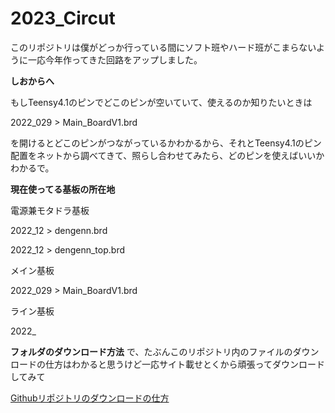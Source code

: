 # 2023_Circut

このリポジトリは僕がどっか行っている間にソフト班やハード班がこまらないように一応今年作ってきた回路をアップしました。



**しおからへ**


もしTeensy4.1のピンでどこのピンが空いていて、使えるのか知りたいときは

2022_029 > Main_BoardV1.brd

を開けるとどこのピンがつながっているかわかるから、それとTeensy4.1のピン配置をネットから調べてきて、照らし合わせてみたら、どのピンを使えばいいかわかるで。


**現在使ってる基板の所在地**


電源兼モタドラ基板

2022_12 > dengenn.brd

2022_12 > dengenn_top.brd

メイン基板

2022_029 > Main_BoardV1.brd

ライン基板

2022_

**フォルダのダウンロード方法**
で、たぶんこのリポジトリ内のファイルのダウンロードの仕方はわかると思うけど一応サイト載せとくから頑張ってダウンロードしてみて

[Githubリポジトリのダウンロードの仕方](http://www.humblesoft.com/wiki/?GitHub%E3%81%8B%E3%82%89%E3%83%80%E3%82%A6%E3%83%B3%E3%83%AD%E3%83%BC%E3%83%89%E3%81%99%E3%82%8B%E6%96%B9%E6%B3%95#o8a06f02)
